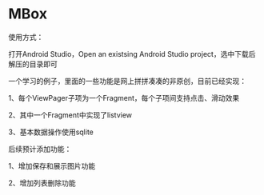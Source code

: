 # MBox
使用方式：</p>
打开Android Studio，Open an existsing Android Studio project，选中下载后解压的目录即可 </p>
</p></p>
一个学习的例子，里面的一些功能是网上拼拼凑凑的非原创，目前已经实现：</p>
1、每个ViewPager子项为一个Fragment，每个子项间支持点击、滑动效果</p>
2、其中一个Fragment中实现了listview</p>
3、基本数据操作使用sqlite</p>
</p></p>
后续预计添加功能：</p>
1、增加保存和展示图片功能</p>
2、增加列表删除功能</p>
